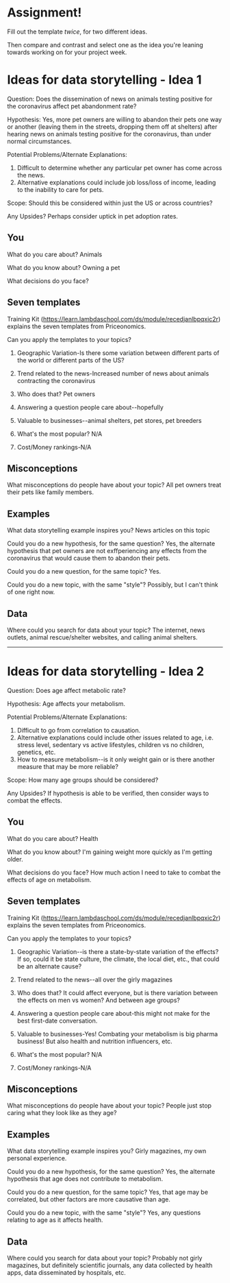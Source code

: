 # Assignment!

Fill out the template *twice*, for two different ideas.

Then compare and contrast and select one as the idea you're leaning towards
working on for your project week.


# Ideas for data storytelling - Idea 1

Question: Does the dissemination of news on animals testing positive for the coronavirus affect pet abandonment rate? 

Hypothesis: Yes, more pet owners are willing to abandon their pets one way or another (leaving them in the streets, dropping them off at shelters) after hearing news on animals testing positive for the coronavirus, than under normal circumstances. 

Potential Problems/Alternate Explanations: 
1. Difficult to determine whether any particular pet owner has come across the news. 
2. Alternative explanations could include job loss/loss of income, leading to the inability to care for pets. 

Scope: Should this be considered within just the US or across countries?

Any Upsides? Perhaps consider uptick in pet adoption rates. 

## You

What do you care about? Animals


What do you know about? Owning a pet


What decisions do you face? 


## Seven templates

Training Kit (https://learn.lambdaschool.com/ds/module/recedjanlbpqxic2r) explains the seven templates from Priceonomics.

Can you apply the templates to your topics? 

1. Geographic Variation-Is there some variation between different parts of the world or different parts of the US? 


2. Trend related to the news-Increased number of news about animals contracting the coronavirus


3. Who does that? Pet owners


4. Answering a question people care about--hopefully


5. Valuable to businesses--animal shelters, pet stores, pet breeders


6. What's the most popular? N/A


7. Cost/Money rankings-N/A


## Misconceptions

What misconceptions do people have about your topic? All pet owners treat their pets like family members. 


## Examples

What data storytelling example inspires you? News articles on this topic


Could you do a new hypothesis, for the same question? Yes, the alternate hypothesis that pet owners are not exffperiencing any effects from the coronavirus that would cause them to abandon their pets. 


Could you do a new question, for the same topic? Yes.


Could you do a new topic, with the same "style"? Possibly, but I can't think of one right now. 


## Data

Where could you search for data about your topic? The internet, news outlets, animal rescue/shelter websites, and calling animal shelters. 

---

# Ideas for data storytelling - Idea 2

Question: Does age affect metabolic rate?

Hypothesis: Age affects your metabolism. 

Potential Problems/Alternate Explanations: 
1. Difficult to go from correlation to causation. 
2. Alternative explanations could include other issues related to age, i.e. stress level, sedentary vs active lifestyles, children vs no children, genetics, etc.
3. How to measure metabolism--is it only weight gain or is there another measure that may be more reliable?

Scope: How many age groups should be considered?

Any Upsides? If hypothesis is able to be verified, then consider ways to combat the effects.  


## You

What do you care about? Health


What do you know about? I'm gaining weight more quickly as I'm getting older. 


What decisions do you face? How much action I need to take to combat the effects of age on metabolism. 


## Seven templates

Training Kit (https://learn.lambdaschool.com/ds/module/recedjanlbpqxic2r) explains the seven templates from Priceonomics.

Can you apply the templates to your topics? 

1. Geographic Variation--is there a state-by-state variation of the effects? If so, could it be state culture, the climate, the local diet, etc., that could be an alternate cause?


2. Trend related to the news--all over the girly magazines
 

3. Who does that? It could affect everyone, but is there variation between the effects on men vs women? And between age groups?


4. Answering a question people care about-this might not make for the best first-date conversation.


5. Valuable to businesses-Yes! Combating your metabolism is big pharma business! But also health and nutrition influencers, etc. 

6. What's the most popular? N/A


7. Cost/Money rankings-N/A


## Misconceptions

What misconceptions do people have about your topic? People just stop caring what they look like as they age?

## Examples

What data storytelling example inspires you? Girly magazines, my own personal experience. 


Could you do a new hypothesis, for the same question? Yes, the alternate hypothesis that age does not contribute to metabolism. 


Could you do a new question, for the same topic? Yes, that age may be correlated, but other factors are more causative than age. 


Could you do a new topic, with the same "style"? Yes, any questions relating to age as it affects health. 


## Data

Where could you search for data about your topic? Probably not girly magazines, but definitely scientific journals, any data collected by health apps, data disseminated by hospitals, etc. 
